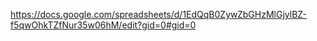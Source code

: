  https://docs.google.com/spreadsheets/d/1EdQqB0ZywZbGHzMlGjylBZ-f5qwOhkTZfNur35w06hM/edit?gid=0#gid=0
